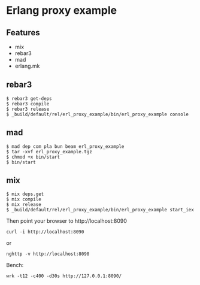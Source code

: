Erlang proxy example
=====

Features
--------

* mix
* rebar3
* mad
* erlang.mk

rebar3
------

```
$ rebar3 get-deps
$ rebar3 compile
$ rebar3 release
$ _build/default/rel/erl_proxy_example/bin/erl_proxy_example console
```

mad
---

```
$ mad dep com pla bun beam erl_proxy_example
$ tar -xvf erl_proxy_example.tgz
$ chmod +x bin/start
$ bin/start
```

mix
---

```
$ mix deps.get
$ mix compile
$ mix release
$ _build/default/rel/erl_proxy_example/bin/erl_proxy_example start_iex
```

Then point your browser to http://localhost:8090

```
curl -i http://localhost:8090
```

or

```
nghttp -v http://localhost:8090
```

Bench:

```
wrk -t12 -c400 -d30s http://127.0.0.1:8090/
```
